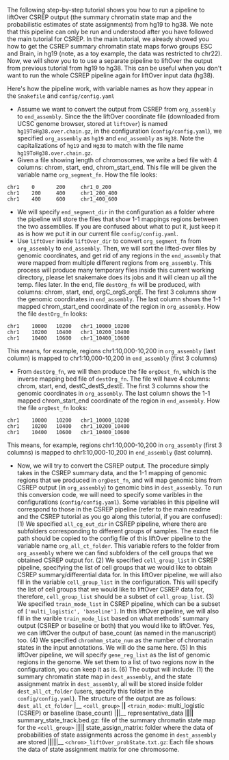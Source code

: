 The following step-by-step tutorial shows you how to run a pipeline to liftOver CSREP output (the summary chromatin state map and the probabilistic estimates of state assignments) from hg19 to hg38. We note that this pipeline can only be run and understood after you have followed the main tutorial for CSREP. In the main tutorial, we already showed you how to get the CSREP summary chromatin state maps forwo groups ESC and Brain, in hg19 (note, as a toy example, the data was restricted to chr22). Now, we will show you to to use a separate pipeline to liftOver the output from previous tutorial from hg19 to hg38. This can be useful when you don't want to run the whole CSREP pipeline again for liftOver input data (hg38). 

Here's how the pipeline work, with variable names as how they appear in the ```Snakefile``` and ```config/config.yaml```
- Assume we want to convert the output from CSREP from ```org_assembly``` to ```end_assembly```. Since the the liftOver coordinate file (downloaded from UCSC genome browser, stored at ```liftOver```) is named ```hg19ToHg38.over.chain.gz```, in the configuration (```config/config.yaml```), we specified ```org_assembly``` as ```hg19``` and ```end_assembly``` as ```Hg38```. Note the capitalizations of ```hg19``` and ```Hg38``` to match with the file name ```hg19ToHg38.over.chain.gz```. 
- Given a file showing length of chromosomes, we write a bed file with 4 columns: chrom, start, end, chrom_start_end. This file will be given the variable name ```org_segment_fn```. How the file looks:
```
chr1    0       200     chr1_0_200
chr1    200     400     chr1_200_400
chr1    400     600     chr1_400_600
```
- We will specify ```end_segment_dir``` in the configuration as a folder where the pipeline will store the files that show 1-1 mappings regions between the two assemblies. If you are confused about what to put it, just keep it as is how we put it in our current file ```config/config.yaml```. 
- Use ```liftOver``` inside ```liftOver_dir``` to convert ```org_segment_fn``` from ```org_assembly``` to ```end_assembly```. Then, we will sort the lifted-over files by genomic coordinates, and get rid of any regions in the ```end_assembly``` that were mapped from multiple different regions from ```org_assembly```. This process will produce many temporary files inside this current working directory, please let snakemake does its jobs and it will clean up all the temp. files later. In the end, file ```destOrg_fn``` will be produced, with columns: chrom, start, end, orgC_orgS_orgE. The first 3 columns show the genomic coordinates in ```end_assembly```. The last column shows the 1-1 mapped chrom_start_end coordinate of the region in ```org_assembly```. How the file ```destOrg_fn``` looks:
```
chr1    10000   10200   chr1_10000_10200
chr1    10200   10400   chr1_10200_10400
chr1    10400   10600   chr1_10400_10600
```
This means, for example, regions chr1:10,000-10,200 in ```org_assembly```  (last column) is mapped to chr1:10,000-10,200 in ```end_assembly``` (first 3 columns)

- From ```destOrg_fn```, we will then produce the file ```orgDest_fn```, which is the inverse mapping bed file of ```destOrg_fn```. The file will have 4 columns: chrom, start, end, destC_destS_destE. The first 3 columns show the genomic coordinates in ```org_assembly```. The last column shows the 1-1 mapped chrom_start_end coordinate of the region in ```end_assembly```. How the file ```orgDest_fn``` looks:
```
chr1    10000   10200   chr1_10000_10200
chr1    10200   10400   chr1_10200_10400
chr1    10400   10600   chr1_10400_10600
```
This means, for example, regions chr1:10,000-10,200 in ```org_assembly```  (first 3 columns) is mapped to chr1:10,000-10,200 in ```end_assembly``` (last column). 

- Now, we will try to convert the CSREP output. The procedure simply takes in the CSREP summary data, and the 1-1 mapping of genomic regions that we produced in ```orgDest_fn```, and will map genomic bins from CSREP output (in ```org_assembly```) to genomic bins in ```dest_assembly```. 
To run this conversion code, we will need to specify some varibles in the configurations (```config/config.yaml```). Some variables in this pipeline will correspond to those in the CSREP pipeline (refer to the main readme and the CSREP tutorial as you go along this tutorial, if you are confused):
(1) We specified ```all_cg_out_dir``` in CSREP pipeline, where there are subfolders corresponding to different groups of samples. The exact file path should be copied to the config file of this liftOver pipeline to the variable name ```org_all_ct_folder```. This variable refers to the folder from ```org_assembly``` where we can find subfolders of the cell groups that we obtained CSREP output for. 
(2) We specified ```cell_group_list``` in CSREP pipeline, specifying the list of cell groups that we would like to obtain CSREP summary/differential data for. In this liftOver pipeline, we will also fill in the variable ```cell_group_list``` in the configuration. This will specify the list of cell groups that we would like to liftOver CSREP data for, therefore, ```cell_group_list``` should be a subset of ```cell_group_list```. 
(3) We specified ```train_mode_list``` in CSREP pipeline, which can be a subset of ```['multi_logistic', 'baseline']```. In this liftOver pipeline, we will also fill in the varible ```train_mode_list``` based on what methods' summary output (CSREP or baseline or both) that you would like to liftOver. Yes, we can liftOver the output of base_count (as named in the manuscript) too. 
(4) We specified ```chromhmm_state_num``` as the number of chromatin states in the input annotations. We will do the same here. 
(5) In this liftOver pipeline, we will specify ```gene_reg_list``` as the list of genomic regions in the genome. We set them to a list of two regions now in the configuration, you can keep it as is.
(6) The output will include: (1) the summary chromatin state map in ```dest_assembly```, and the state assignment matrix in ```dest_assembly```, all will be stored inside folder ```dest_all_ct_folder``` (users, specify this folder in the ```config/config.yaml```). The structure of the output are as follows:
```dest_all_ct_folder```
|__ ```<cell_group>```
|__|__ ```<train_mode>```: multi_logistic (CSREP) or baseline (base_count)
|__|__|__ representative_data
|__|__|__|__ summary_state_track.bed.gz: file of the summary chromatin state map for the ```<cell_group>```
|__|__|__|__ state_assign_matrix: folder where the data of probabilities of state assignments across the genome in ```dest_assembly``` are stored
|__|__|__|__|__ ```<chrom>_liftOver_probState.txt.gz```: Each file shows the data of state assignment matrix for one chromosome. 

